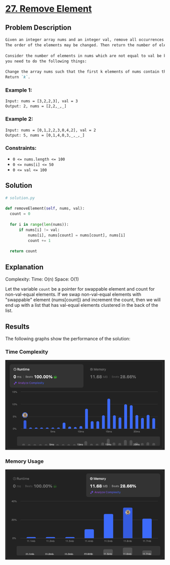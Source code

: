 # [27. Remove Element](https://leetcode.com/problems/remove-element/description)

## Problem Description

```markdown
Given an integer array nums and an integer val, remove all occurrences of val in nums in-place. 
The order of the elements may be changed. Then return the number of elements in nums which are not equal to val.

Consider the number of elements in nums which are not equal to val be k, to get accepted, 
you need to do the following things:

Change the array nums such that the first k elements of nums contain the elements which are not equal to val. The remaining elements of nums are not important as well as the size of nums.
Return `k`.
```

### Example 1:
```plaintext
Input: nums = [3,2,2,3], val = 3
Output: 2, nums = [2,2,_,_]
```

### Example 2:
```plaintext
Input: nums = [0,1,2,2,3,0,4,2], val = 2
Output: 5, nums = [0,1,4,0,3,_,_,_]
```

### Constraints:
- `0 <= nums.length <= 100`
- `0 <= nums[i] <= 50`
- `0 <= val <= 100`
  

## Solution

```python
# solution.py

def removeElement(self, nums, val):
  count = 0

  for i in range(len(nums)):
      if nums[i] != val:
          nums[i], nums[count] = nums[count], nums[i]
          count += 1
  
  return count

```

## Explanation
Complexity:
Time: O(n)
Space: O(1)

Let the variable `count` be a pointer for swappable element and count for non-val-equal elements.
If we swap non-val-equal elements with "swappable" element (nums[count]) and increment the count,
then we will end up with a list that has val-equal elements clustered in the back of the list.


## Results

The following graphs show the performance of the solution:

### Time Complexity
![Time Complexity](./time.png)

### Memory Usage
![Memory Usage](./space.png)

